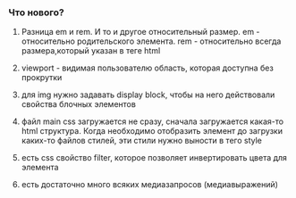 
### Что нового?

1) Разница em и rem. И то и другое относительный размер. em - относительно родительского элемента. rem - относительно всегда размера,который указан в теге html
2) viewport - видимая пользователю область, которая доступна без прокрутки
3) для img нужно задавать display block, чтобы на него действовали свойства блочных элементов

4) файл main css загружается не сразу, сначала загружается какая-то html структура. Когда необходимо отобразить элемент до загрузки каких-то файлов стилей, эти стили нужно выности в тего style

5) есть css свойство filter, которое позволяет инвертировать цвета для элемента

6) есть достаточно много всяких медиазапросов (медиавыражений)